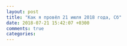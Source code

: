 ```yaml
---
layout: post
title: "Как я провёл 21 июля 2018 года, Сб"
date: 2018-07-21 15:42:07 +0300
comments: true
categories: 
---
```

